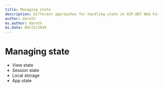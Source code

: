 ```yaml
---
title: Managing state
description: Different approaches for handling state in ASP.NET Web Forms and Blazor
author: daroth
ms.author: daroth
ms.date: 09/23/2019
---
```


# Managing state

- View state
- Session state
- Local storage
- App state